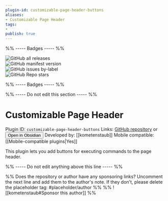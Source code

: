 ```yaml
---
plugin-id: customizable-page-header-buttons
aliases:
- Customizable Page Header
tags: 
- 
publish: true
---
```


%% ----- Badges ----- %%

![GitHub all releases](https://img.shields.io/github/downloads/kometenstaub/customizable-page-header-buttons/total?color=573E7A&logo=github&style=for-the-badge)   
![GitHub manifest version](https://img.shields.io/github/manifest-json/v/kometenstaub/customizable-page-header-buttons?color=573E7A&logo=github&style=for-the-badge)   
![GitHub issues by-label](https://img.shields.io/github/issues/kometenstaub/customizable-page-header-buttons/help%20wanted?color=573E7A&logo=github&style=for-the-badge)   
![GitHub Repo stars](https://img.shields.io/github/stars/kometenstaub/customizable-page-header-buttons?color=573E7A&logo=github&style=for-the-badge)

%% ----- Badges ----- %%

%% ----- Do not edit this section ----- %%

# Customizable Page Header

Plugin ID: `customizable-page-header-buttons`
Links: [GitHub repository](https://github.com/kometenstaub/customizable-page-header-buttons) or [<button id=HH>Open in Obsidian</button>](obsidian://goto-plugin?id=customizable-page-header-buttons)
Developed by: [[kometenstaub]]
Mobile compatible: [[Mobile-compatible plugins|Yes]]

This plugin lets you add buttons for executing commands to the page header.

%% ----- Do not edit anything above this line ----- %% 

%% Does the repository or author have any sponsoring links? Uncomment the next line and add them to the author's note. If they don't, please delete the placeholder tag: #placeholder/author %%
%% ![[kometenstaub#Sponsor this author]] %%
